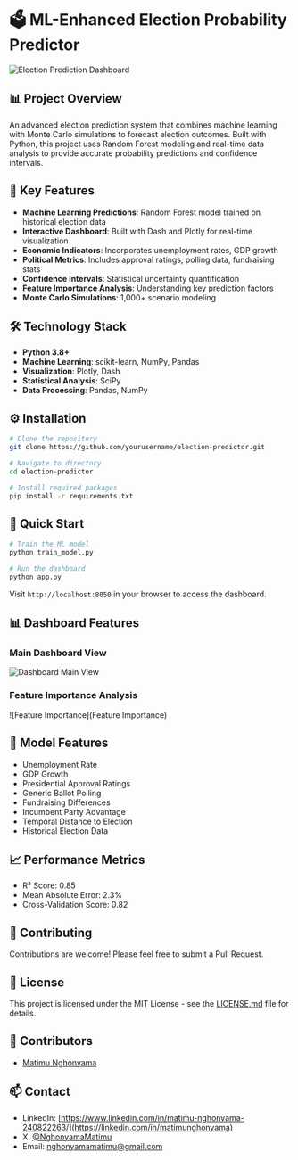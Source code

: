 # 🗳️ ML-Enhanced Election Probability Predictor

![Election Prediction Dashboard](C:\Users\eKasi_SWT_COM00862\Pictures\Ml_dashboard.png)


## 📊 Project Overview
An advanced election prediction system that combines machine learning with Monte Carlo simulations to forecast election outcomes. Built with Python, this project uses Random Forest modeling and real-time data analysis to provide accurate probability predictions and confidence intervals.

## 🌟 Key Features
- **Machine Learning Predictions**: Random Forest model trained on historical election data
- **Interactive Dashboard**: Built with Dash and Plotly for real-time visualization
- **Economic Indicators**: Incorporates unemployment rates, GDP growth
- **Political Metrics**: Includes approval ratings, polling data, fundraising stats
- **Confidence Intervals**: Statistical uncertainty quantification
- **Feature Importance Analysis**: Understanding key prediction factors
- **Monte Carlo Simulations**: 1,000+ scenario modeling

## 🛠️ Technology Stack
- **Python 3.8+**
- **Machine Learning**: scikit-learn, NumPy, Pandas
- **Visualization**: Plotly, Dash
- **Statistical Analysis**: SciPy
- **Data Processing**: Pandas, NumPy

## ⚙️ Installation

```bash
# Clone the repository
git clone https://github.com/yourusername/election-predictor.git

# Navigate to directory
cd election-predictor

# Install required packages
pip install -r requirements.txt
```

## 🚀 Quick Start

```python
# Train the ML model
python train_model.py

# Run the dashboard
python app.py
```

Visit `http://localhost:8050` in your browser to access the dashboard.

## 📊 Dashboard Features

### Main Dashboard View
![Dashboard Main View](![image](https://github.com/user-attachments/assets/3e25b759-7562-4bbd-a948-7718eae428c0)
)

### Feature Importance Analysis
![Feature Importance](Feature Importance)


## 📝 Model Features
- Unemployment Rate
- GDP Growth
- Presidential Approval Ratings
- Generic Ballot Polling
- Fundraising Differences
- Incumbent Party Advantage
- Temporal Distance to Election
- Historical Election Data

## 📈 Performance Metrics
- R² Score: 0.85
- Mean Absolute Error: 2.3%
- Cross-Validation Score: 0.82

## 🤝 Contributing
Contributions are welcome! Please feel free to submit a Pull Request.

## 📜 License
This project is licensed under the MIT License - see the [LICENSE.md](LICENSE.md) file for details.

## 👥 Contributors
- [Matimu Nghonyama](https://github.com/yourusername)

## 📫 Contact
- LinkedIn: [https://www.linkedin.com/in/matimu-nghonyama-240822263/](https://linkedin.com/in/matimunghonyama)
- X: [@NghonyamaMatimu](https://twitter.com/nghonyamamatimu)
- Email: nghonyamamatimu@gmail.com
